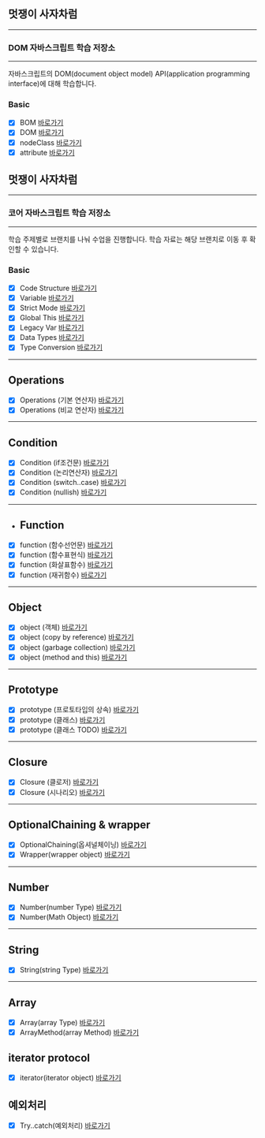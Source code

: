 ## 멋쟁이 사자차럼

---

### DOM 자바스크립트 학습 저장소

---

자바스크립트의 DOM(document object model) API(application programming interface)에 대해 학습합니다.

### Basic

- [x] BOM [바로가기](https://github.com/simseonbeom/core_js/blob/02.dom/client/chapter/dom/01.BOM.js)
- [x] DOM [바로가기](https://github.com/simseonbeom/core_js/blob/02.dom/client/chapter/dom/02.DOM.js)
- [x] nodeClass [바로가기](https://github.com/simseonbeom/core_js/blob/02.dom/client/chapter/dom/03.nodeClass.js)
- [x] attribute [바로가기](https://github.com/simseonbeom/core_js/blob/02.dom/client/chapter/dom/04.attribute.js)

## 멋쟁이 사자차럼

---

### 코어 자바스크립트 학습 저장소

---

학습 주제별로 브랜치를 나눠 수업을 진행합니다.
학습 자료는 해당 브랜치로 이동 후 확인할 수 있습니다.

### Basic

- [x] Code Structure [바로가기](https://github.com/simseonbeom/core_js/blob/01.core/client/chapter/core/01.codeStructure.js)
- [x] Variable [바로가기](https://github.com/simseonbeom/core_js/blob/01.core/client/chapter/core/02.variables.js)
- [x] Strict Mode [바로가기](https://github.com/simseonbeom/core_js/blob/01.core/client/chapter/core/03.strictMode.js)
- [x] Global This [바로가기](https://github.com/simseonbeom/core_js/blob/01.core/client/chapter/core/04.globalThis.js)
- [x] Legacy Var [바로가기](https://github.com/simseonbeom/core_js/blob/01.core/client/chapter/core/05.legacyVar.js)
- [x] Data Types [바로가기](https://github.com/simseonbeom/core_js/blob/01.core/client/chapter/core/06.dataTypes.js)
- [x] Type Conversion [바로가기](https://github.com/simseonbeom/core_js/blob/01.core/client/chapter/core/07.typeConversion.js)

---

## Operations

- [x] Operations (기본 연산자) [바로가기](https://github.com/simseonbeom/core_js/blob/01.core/client/chapter/core/08-1.operation.js)
- [x] Operations (비교 연산자) [바로가기](https://github.com/simseonbeom/core_js/blob/01.core/client/chapter/core/08-2.operation.js)

---

## Condition

- [x] Condition (if조건문) [바로가기](https://github.com/simseonbeom/core_js/blob/01.core/client/chapter/core/09-1.conditions.js)
- [x] Condition (논리연산자) [바로가기](https://github.com/simseonbeom/core_js/blob/01.core/client/chapter/core/09-2.conditions.js)
- [x] Condition (switch..case) [바로가기](https://github.com/simseonbeom/core_js/blob/01.core/client/chapter/core/09-3.conditions.js)
- [x] Condition (nullish) [바로가기](https://github.com/simseonbeom/core_js/blob/01.core/client/chapter/core/09-4.conditions.js)

---

- ## Function
- [x] function (함수선언문) [바로가기](https://github.com/simseonbeom/core_js/blob/01.core/client/chapter/core/11-1.function.js)
- [x] function (함수표현식) [바로가기](https://github.com/simseonbeom/core_js/blob/01.core/client/chapter/core/11-2.function.js)
- [x] function (화살표함수) [바로가기](https://github.com/simseonbeom/core_js/blob/01.core/client/chapter/core/11-3.function.js)
- [x] function (재귀함수) [바로가기](https://github.com/simseonbeom/core_js/blob/01.core/client/chapter/core/11-4.function.js)

---

## Object

- [x] object (객체) [바로가기](https://github.com/simseonbeom/core_js/blob/01.core/client/chapter/core/12-1.object.js)
- [x] object (copy by reference) [바로가기](https://github.com/simseonbeom/core_js/blob/01.core/client/chapter/core/12-2.object.js)
- [x] object (garbage collection) [바로가기](https://github.com/simseonbeom/core_js/blob/01.core/client/chapter/core/12-3.object.js)
- [x] object (method and this) [바로가기](https://github.com/simseonbeom/core_js/blob/01.core/client/chapter/core/12-4.object.js)

---

## Prototype

- [x] prototype (프로토타입의 상속) [바로가기](https://github.com/simseonbeom/core_js/blob/01.core/client/chapter/core/13-1.prototype.js)
- [x] prototype (클래스) [바로가기](https://github.com/simseonbeom/core_js/blob/01.core/client/chapter/core/13-2.classes.js)
- [x] prototype (클래스 TODO) [바로가기](https://github.com/simseonbeom/core_js/blob/01.core/client/chapter/core/13-3.classes.js)

---

## Closure

- [x] Closure (클로저) [바로가기](https://github.com/simseonbeom/core_js/blob/01.core/client/chapter/core/14-1.closure.js)
- [x] Closure (시나리오) [바로가기](https://github.com/simseonbeom/core_js/blob/01.core/client/chapter/core/14-2.closure.js)

---

## OptionalChaining & wrapper

- [x] OptionalChaining(옵셔널체이닝) [바로가기](https://github.com/simseonbeom/core_js/blob/01.core/client/chapter/core/15.Optional.js)
- [x] Wrapper(wrapper object) [바로가기](https://github.com/simseonbeom/core_js/blob/01.core/client/chapter/core/16.wrapper.js)

---

## Number

- [x] Number(number Type) [바로가기](https://github.com/simseonbeom/core_js/blob/01.core/client/chapter/core/17-1.number.js)
- [x] Number(Math Object) [바로가기](https://github.com/simseonbeom/core_js/blob/01.core/client/chapter/core/17-2.number.js)

---

## String

- [x] String(string Type) [바로가기](https://github.com/simseonbeom/core_js/blob/01.core/client/chapter/core/18.string.js)

---

## Array

- [x] Array(array Type) [바로가기](https://github.com/simseonbeom/core_js/blob/01.core/client/chapter/core/19.array.js)
- [x] ArrayMethod(array Method) [바로가기](https://github.com/simseonbeom/core_js/blob/01.core/client/chapter/core/20.arrayMethod.js)

## iterator protocol

- [x] iterator(iterator object) [바로가기](https://github.com/simseonbeom/core_js/blob/01.core/client/chapter/core/21.iterator.js)

## 예외처리

- [x] Try..catch(예외처리) [바로가기](https://github.com/simseonbeom/core_js/blob/01.core/client/chapter/core/22.tryCatch.js)

